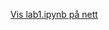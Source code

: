 [Vis lab1.ipynb på nett](http://nbviewer.ipython.org/github/ndyb/tfy4125/blob/master/lab1/lab1.ipynb)
